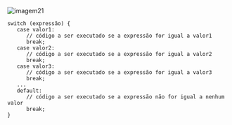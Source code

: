 ![imagem21](https://github.com/user-attachments/assets/16d78316-d408-4697-921f-977dbca443a9)
```
switch (expressão) {
   case valor1:
      // código a ser executado se a expressão for igual a valor1
      break;
   case valor2:
      // código a ser executado se a expressão for igual a valor2
      break;
   case valor3:
      // código a ser executado se a expressão for igual a valor3
      break;
   ...
   default:
      // código a ser executado se a expressão não for igual a nenhum valor
      break;
}
```
